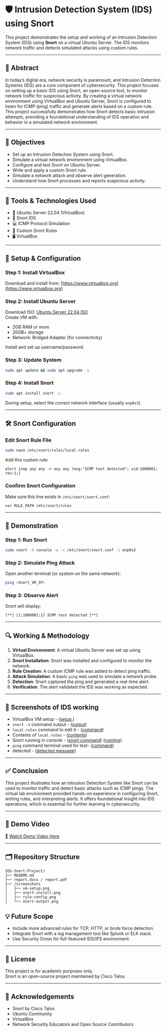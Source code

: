 # 🛡️ Intrusion Detection System (IDS) using Snort

This project demonstrates the setup and working of an Intrusion Detection System (IDS) using **Snort** on a virtual Ubuntu Server. The IDS monitors network traffic and detects simulated attacks using custom rules.

---

## 📄 Abstract

In today’s digital era, network security is paramount, and Intrusion Detection Systems (IDS) are a core component of cybersecurity. This project focuses on setting up a basic IDS using Snort, an open-source tool, to monitor network traffic for suspicious activity. By creating a virtual network environment using VirtualBox and Ubuntu Server, Snort is configured to listen for ICMP (ping) traffic and generate alerts based on a custom rule. This project successfully demonstrates how Snort detects basic intrusion attempts, providing a foundational understanding of IDS operation and behavior in a simulated network environment.

---

## 🎯 Objectives

- Set up an Intrusion Detection System using Snort.
- Simulate a virtual network environment using VirtualBox.
- Configure and test Snort on Ubuntu Server.
- Write and apply a custom Snort rule.
- Simulate a network attack and observe alert generation.
- Understand how Snort processes and reports suspicious activity.

---

## 🧰 Tools & Technologies Used

- 🐧 Ubuntu Server 22.04 (VirtualBox)
- 🐷 Snort IDS
- 💻 ICMP Protocol Simulation
- 📄 Custom Snort Rules
- 🖥️ VirtualBox

---

## 🚀 Setup & Configuration

### Step 1: Install VirtualBox
Download and install from: [https://www.virtualbox.org](https://www.virtualbox.org)

### Step 2: Install Ubuntu Server
Download ISO: [Ubuntu Server 22.04 ISO](https://releases.ubuntu.com/22.04/)  
Create VM with:
- 2GB RAM or more
- 20GB+ storage
- Network: Bridged Adapter (for connectivity)

Install and set up username/password.

### Step 3: Update System
```bash
sudo apt update && sudo apt upgrade -y
```

### Step 4: Install Snort
```bash
sudo apt install snort -y
```
During setup, select the correct network interface (usually `enp0s3`).

---

## 🛠️ Snort Configuration

### Edit Snort Rule File
```bash
sudo nano /etc/snort/rules/local.rules
```

Add this custom rule:
```snort
alert icmp any any -> any any (msg:"ICMP test detected"; sid:1000001; rev:1;)
```

### Confirm Snort Configuration
Make sure this line exists in `/etc/snort/snort.conf`:
```bash
var RULE_PATH /etc/snort/rules
```

---

## 🧪 Demonstration

### Step 1: Run Snort
```bash
sudo snort -A console -q -c /etc/snort/snort.conf -i enp0s3
```

### Step 2: Simulate Ping Attack
Open another terminal (or system on the same network):
```bash
ping <Snort_VM_IP>
```

### Step 3: Observe Alert
Snort will display:
```
[**] [1:1000001:1] ICMP test detected [**]
```

---

## 🔍 Working & Methodology

1. **Virtual Environment**: A virtual Ubuntu Server was set up using VirtualBox.
2. **Snort Installation**: Snort was installed and configured to monitor the network.
3. **Rule Creation**: A custom ICMP rule was added to detect ping traffic.
4. **Attack Simulation**: A basic `ping` was used to simulate a network probe.
5. **Detection**: Snort captured the ping and generated a real-time alert.
6. **Verification**: The alert validated the IDS was working as expected.

---
## 📸 Screenshots of IDS working

- VirtualBox VM setup - ([setup ](https://github.com/03NgSam/Information-Network-Security/blob/main/IDS-%20Snort%20Project/screenshots/Picture1.png))
- `snort -V` command output - ([output](https://github.com/03NgSam/Information-Network-Security/blob/main/IDS-%20Snort%20Project/screenshots/Picture2.png))
- `local.rules` command to edit it - ([command](https://github.com/03NgSam/Information-Network-Security/blob/main/IDS-%20Snort%20Project/screenshots/Picture3.png))
- Contents of `local.rules` - ([contents](https://github.com/03NgSam/Information-Network-Security/blob/main/IDS-%20Snort%20Project/screenshots/Picture4.png))  
- Snort running in console - ([snort command](https://github.com/03NgSam/Information-Network-Security/blob/main/IDS-%20Snort%20Project/screenshots/Picture5.png))
                             ([running](https://github.com/03NgSam/Information-Network-Security/blob/main/IDS-%20Snort%20Project/screenshots/Picture6.png))
- `ping` command terminal used for test- ([command](https://github.com/03NgSam/Information-Network-Security/blob/main/IDS-%20Snort%20Project/screenshots/Picture7.png))
- detected - ([detected message](https://github.com/03NgSam/Information-Network-Security/blob/main/IDS-%20Snort%20Project/screenshots/Picture8.png))

---


## ✅ Conclusion

This project illustrates how an Intrusion Detection System like Snort can be used to monitor traffic and detect basic attacks such as ICMP pings. The virtual lab environment provided hands-on experience in configuring Snort, writing rules, and interpreting alerts. It offers foundational insight into IDS operations, which is essential for further learning in cybersecurity.

---

## 🎥 Demo Video

🎥 [Watch Demo Video Here](https://drive.google.com/file/d/1FS9Og6Px6-K-bcK2XvlDGvXlJ5ZhXIBj/view?usp=sharing)

---

## 🗂️ Repository Structure

```
IDS-Snort-Project/
️├── README.md
├── report.docx / report.pdf
├── /screenshots
│   ├── vm-setup.png
│   ├── snort-install.png
│   ├── rule-config.png
│   └── alert-output.png

```


## 💡 Future Scope

- Include more advanced rules for TCP, HTTP, or brute force detection.
- Integrate Snort with a log management tool like Splunk or ELK stack.
- Use Security Onion for full-featured IDS/IPS environment.

---

## 🍿 License

This project is for academic purposes only.  
Snort is an open-source project maintained by Cisco Talos.

---

## 🙌 Acknowledgements

- Snort by Cisco Talos  
- Ubuntu Community  
- VirtualBox  
- Network Security Educators and Open Source Contributors

  
